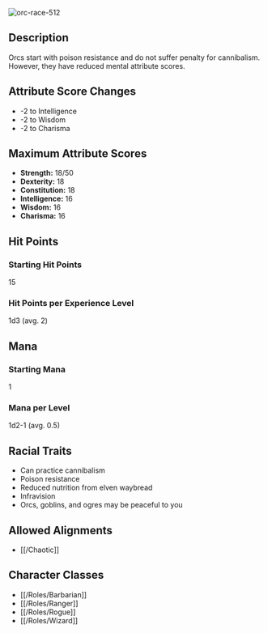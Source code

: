 ![orc-race-512](https://github.com/hyvanmielenpelit/GnollHack/assets/16661034/7554387f-ab81-4898-901f-8fc2a1a32b38)

## Description

Orcs start with poison resistance and do not suffer penalty for cannibalism. However, they have reduced mental attribute scores.

## Attribute Score Changes

- -2 to Intelligence
- -2 to Wisdom
- -2 to Charisma

## Maximum Attribute Scores

- **Strength:** 18/50
- **Dexterity:** 18
- **Constitution:** 18
- **Intelligence:** 16
- **Wisdom:** 16
- **Charisma:** 16

## Hit Points

### Starting Hit Points

15

### Hit Points per Experience Level

1d3 (avg. 2)

## Mana

### Starting Mana

1

### Mana per Level

1d2-1 (avg. 0.5)

## Racial Traits

- Can practice cannibalism
- Poison resistance
- Reduced nutrition from elven waybread
- Infravision
- Orcs, goblins, and ogres may be peaceful to you

## Allowed Alignments

- [[/Chaotic]]

## Character Classes

- [[/Roles/Barbarian]]
- [[/Roles/Ranger]]
- [[/Roles/Rogue]]
- [[/Roles/Wizard]]